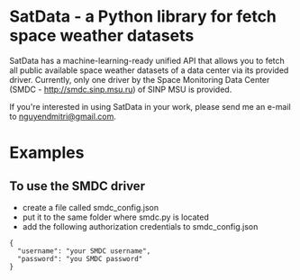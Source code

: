 # SatData - a Python library for fetch space weather datasets

SatData has a machine-learning-ready unified API that allows you to fetch all
public available space weather datasets of a data center via its provided
driver.
Currently, only one driver by the Space Monitoring Data Center (SMDC -
http://smdc.sinp.msu.ru) of SINP MSU is
provided.

If you're interested in using SatData in your work, please send me an e-mail to
nguyendmitri@gmail.com.

# Examples

## To use the SMDC driver

* create a file called smdc_config.json
* put it to the same folder where smdc.py is located
* add the following authorization credentials to smdc_config.json
```
{
  "username": "your SMDC username",
  "password": "you SMDC password"
}
```

